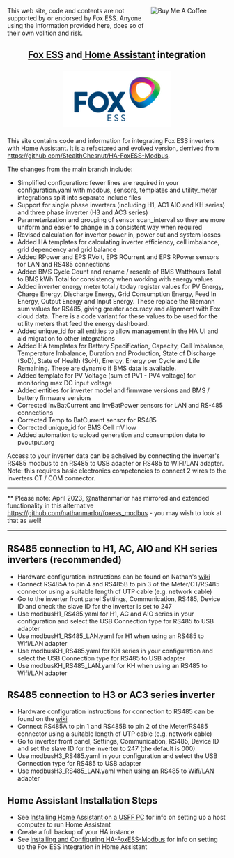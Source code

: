 <a href="https://www.buymeacoffee.com/tonym1958" target="_blank"><img src="https://cdn.buymeacoffee.com/buttons/default-orange.png" alt="Buy Me A Coffee" height="41" width="174" align="right"></a>
This web site, code and contents are not supported by or endorsed by Fox ESS. Anyone using the information provided here, does so of their own volition and risk.
##

<h2 align="center">
   <a href="https://www.fox-ess.com">Fox ESS</a> and<a href="https://www.home-assistant.io"> Home Assistant</a> integration
   </br></br>
   <img src="https://github.com/home-assistant/brands/raw/master/custom_integrations/foxess/logo.png" >
   </br>
</h2>

This site contains code and information for integrating Fox ESS inverters with Home Assistant. It is a refactored and evolved version, derrived from https://github.com/StealthChesnut/HA-FoxESS-Modbus.

The changes from the main branch include:

* Simplified configuration: fewer lines are required in your configuration.yaml with modbus, sensors, templates and utility_meter integrations split into separate include files
* Support for single phase inverters (including H1, AC1 AIO and KH series) and three phase inverter (H3 and AC3 series)
* Parameterization and grouping of sensor scan_interval so they are more uniform and easier to change in a consistent way when required
* Revised calculation for inverter power in, power out and system losses
* Added HA templates for calculating inverter efficiency, cell imbalance, grid dependency and grid balance
* Added RPower and EPS RVolt, EPS RCurrent and EPS RPower sensors for LAN and RS485 connections
* Added BMS Cycle Count and rename / rescale of BMS Watthours Total to BMS kWh Total for consistency when working with energy values
* Added inverter energy meter total / today register values for PV Energy, Charge Energy, Discharge Energy, Grid Consumption Energy, Feed In Energy, Output Energy and Input Energy. These replace the Riemann sum values for RS485, giving greater accuracy and alignment with Fox cloud data. There is a code variant for these values to be used for the utility meters that feed the energy dashboard.
* Added unique_id for all entities to allow management in the HA UI and aid migration to other integrations
* Added HA templates for Battery Specification, Capacity, Cell Imbalance, Temperature Imbalance, Duration and Production, State of Discharge (SoD), State of Health (SoH), Energy, Energy per Cycle and Life Remaining. These are dynamic if BMS data is available.
* Added template for PV Voltage (sum of PV1 - PV4 voltage) for monitoring max DC input voltage
* Added entities for inverter model and firmware versions and BMS / battery firmware versions
* Corrected InvBatCurrent and InvBatPower sensors for LAN and RS-485 connections
* Corrected Temp to BatCurrent sensor for RS485
* Corrected unique_id for BMS Cell mV low
* Added automation to upload generation and consumption data to pvoutput.org

Access to your inverter data can be acheived by connecting the inverter's RS485 modbus to an RS485 to USB adapter or RS485 to WIFI/LAN adapter. Note: this requires basic electronics competencies to connect 2 wires to the inverters CT / COM connector.

---
** Please note: April 2023, @nathanmarlor has mirrored and extended functionality in this alternative https://github.com/nathanmarlor/foxess_modbus - you may wish to look at that as well!

---


## RS485 connection to H1, AC, AIO and KH series inverters (recommended)
* Hardware configuration instructions can be found on Nathan's [wiki](https://github.com/nathanmarlor/foxess_modbus/wiki)
* Connect RS485A to pin 4 and RS485B to pin 3 of the Meter/CT/RS485 connector using a suitable length of UTP cable (e.g. network cable)
* Go to the inverter front panel Settings, Communication, RS485, Device ID and check the slave ID for the inverter is set to 247
* Use modbusH1_RS485.yaml for H1, AC and AIO series in your configuration and select the USB Connection type for RS485 to USB adapter
* Use modbusH1_RS485_LAN.yaml for H1 when using an RS485 to Wifi/LAN adapter
* Use modbusKH_RS485.yaml for KH series in your configuration and select the USB Connection type for RS485 to USB adapter
* Use modbusKH_RS485_LAN.yaml for KH when using an RS485 to Wifi/LAN adapter

## RS485 connection to H3 or AC3 series inverter
* Hardware configuration instructions for connection to RS485 can be found on the [wiki](https://github.com/nathanmarlor/foxess_modbus/wiki)
* Connect RS485A to pin 1 and RS485B to pin 2 of the Meter/RS485 connector using a suitable length of UTP cable (e.g. network cable)
* Go to inverter front panel, Settings, Communication, RS485, Device ID and set the slave ID for the inverter to 247 (the default is 000)
* Use modbusH3_RS485.yaml in your configuration and select the USB Connection type for RS485 to USB adapter
* Use modbusH3_RS485_LAN.yaml when using an RS485 to Wifi/LAN adapter

## Home Assistant Installation Steps

* See [Installing Home Assistant on a USFF PC](https://github.com/TonyM1958/HA-FoxESS-Modbus/wiki/Installing-Home-Assistant-on-a-USFF-PC) for info on setting up a host computer to run Home Assistant
* Create a full backup of your HA instance
* See [Installing and Configuring HA-FoxESS-Modbus](https://github.com/TonyM1958/HA-FoxESS-Modbus/wiki/Installing-and-Configuring-HA-FoxESS-Modbus) for info on setting up the Fox ESS integration in Home Assistant

